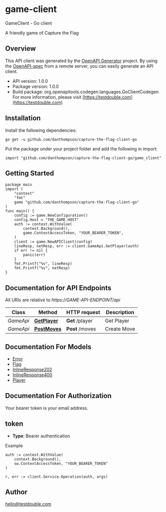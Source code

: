 # game-client

GameClient - Go client

A friendly game of Capture the Flag

## Overview
This API client was generated by the [OpenAPI Generator](https://openapi-generator.tech) project.  By using the [OpenAPI-spec](https://www.openapis.org/) from a remote server, you can easily generate an API client.

- API version: 1.0.0
- Package version: 1.0.0
- Build package: org.openapitools.codegen.languages.GoClientCodegen
For more information, please visit [https://testdouble.com](https://testdouble.com)

## Installation

Install the following dependencies:

```shell
go get -u github.com/danthompson/capture-the-flag-client-go
```

Put the package under your project folder and add the following in import:

```golang
import "github.com/danthompson/capture-the-flag-client-go/game_client"
```

## Getting Started

```golang
package main
import (
	"context"
	"fmt"
	game "github.com/danthompson/capture-the-flag-client-go"
)
func main() {
	config := game.NewConfiguration()
	config.Host = "THE_GAME_HOST"
	auth := context.WithValue(
		context.Background(),
		game.ContextAccessToken, "YOUR_BEARER_TOKEN",
	)
	client := game.NewAPIClient(config)
	lineResp, netResp, err := client.GameApi.GetPlayer(auth)
	if err != nil {
		panic(err)
	}
	fmt.Printf("%v", lineResp)
	fmt.Printf("%v", netResp)
}
```

## Documentation for API Endpoints

All URIs are relative to *https://GAME-API-ENDPOINT/api*

Class | Method | HTTP request | Description
------------ | ------------- | ------------- | -------------
*GameApi* | [**GetPlayer**](docs/GameApi.md#getplayer) | **Get** /player | Get Player
*GameApi* | [**PostMoves**](docs/GameApi.md#postmoves) | **Post** /moves | Create Move


## Documentation For Models

 - [Error](docs/Error.md)
 - [Flag](docs/Flag.md)
 - [InlineResponse202](docs/InlineResponse202.md)
 - [InlineResponse400](docs/InlineResponse400.md)
 - [Player](docs/Player.md)


## Documentation For Authorization

Your bearer token is your email address.

## token

- **Type**: Bearer authentication

Example

```golang
auth := context.WithValue(
    context.Background(),
    sw.ContextAccessToken, "YOUR_BEARER_TOKEN"
)

r, err := client.Service.Operation(auth, args)
```

## Author

hello@testdouble.com

